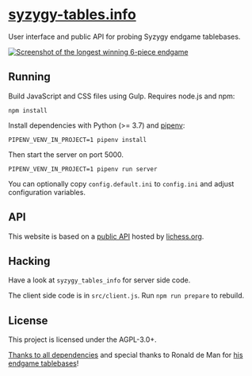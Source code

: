 [syzygy-tables.info](https://syzygy-tables.info)
================================================

User interface and public API for probing Syzygy endgame tablebases.

[![Screenshot of the longest winning 6-piece endgame](/screenshot.png)](https://syzygy-tables.info/?fen=6N1/5KR1/2n5/8/8/8/2n5/1k6%20w%20-%20-%200%201)

Running
-------

Build JavaScript and CSS files using Gulp. Requires node.js and npm:

    npm install

Install dependencies with Python (>= 3.7) and [pipenv](https://pipenv.readthedocs.io/en/latest/):

    PIPENV_VENV_IN_PROJECT=1 pipenv install

Then start the server on port 5000.

    PIPENV_VENV_IN_PROJECT=1 pipenv run server

You can optionally copy `config.default.ini` to `config.ini` and adjust
configuration variables.

API
---

This website is based on a [public API](https://github.com/niklasf/lila-tablebase) hosted by [lichess.org](https://tablebase.lichess.ovh).

Hacking
-------

Have a look at `syzygy_tables_info` for server side code.

The client side code is in `src/client.js`. Run `npm run prepare` to rebuild.

License
-------

This project is licensed under the AGPL-3.0+.

<a href="https://syzygy-tables.info/legal#thanks">Thanks to all dependencies</a> and special thanks to Ronald de Man for [his endgame tablebases](https://github.com/syzygy1/tb)!

